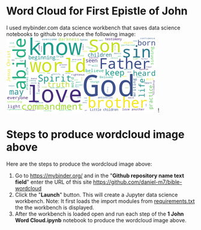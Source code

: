 
# Word Cloud for First Epistle of John
I used mybinder.com data science workbench that saves data science notebooks to github to produce the following image: 
![alt text](1john-wordcloud.png?raw=true)
!
# Steps to produce wordcloud image above 
Here are the steps to produce the wordcloud image above: 
1. Go to https://mybinder.org/ and in the "**Github repository name text field**" enter the URL of this site https://github.com/daniel-m7/bible-wordcloud
2. Click the "**Launch**" button. This will create a Jupyter data science workbench.  Note: It first loads the import modules from [requirements.txt](requirements.txt) the the workbench is displayed.
3. After the workbench is loaded open and run each step of the **1 John Word Cloud.ipynb** notebook to produce the wordcloud image above.



